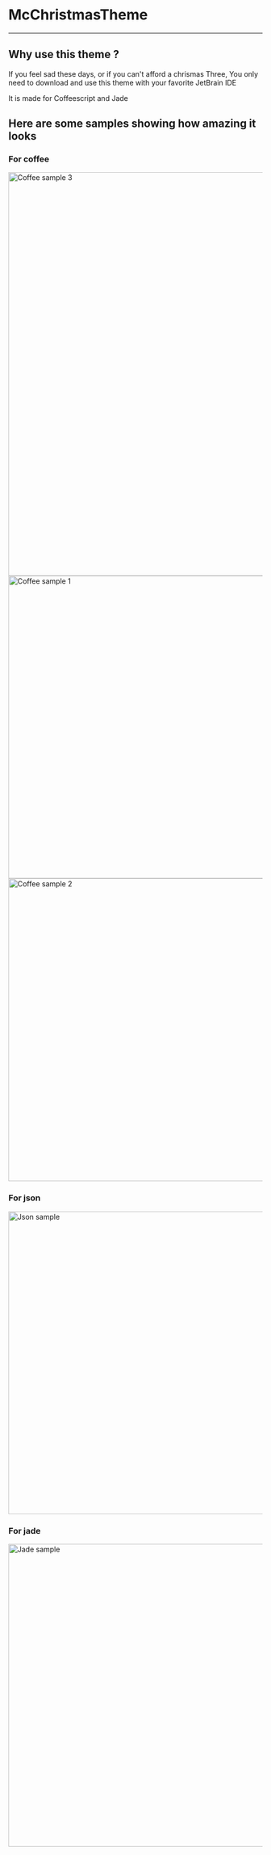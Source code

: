 # McChristmasTheme
-------------------------

## Why use this theme ?

If you feel sad these days, or if you can't afford a chrismas Three, You only need to download and use this theme with your favorite JetBrain IDE

It is made for Coffeescript and Jade

## Here are some samples showing how amazing it looks

### For coffee
<img src="https://raw.github.com/tcheymol/McChristmasFont/master/coffee3.png" alt="Coffee sample 3" width="800px;">
<img src="https://raw.github.com/tcheymol/McChristmasFont/master/coffee1.png" alt="Coffee sample 1" width="600px;">
<img src="https://raw.github.com/tcheymol/McChristmasFont/master/coffee2.png" alt="Coffee sample 2" width="600px;">

### For json
<img src="https://raw.github.com/tcheymol/McChristmasFont/master/json.png" alt="Json sample" width="600px;">

### For jade
<img src="https://raw.github.com/tcheymol/McChristmasFont/master/jade.png" alt="Jade sample" width="600px;">

